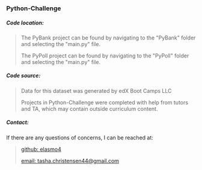 <h3>Python-Challenge</h3>
<h5>Code location:</h5>

> The PyBank project can be found by navigating to the "PyBank" folder and selecting the "main.py" file.
> 
> The PyPoll project can be found by navigating to the "PyPoll" folder and selecting the "main.py" file.

<h5>Code source:</h5>

> Data for this dataset was generated by edX Boot Camps LLC
> 
> Projects in Python-Challenge were completed with help from tutors and TA, which may contain outside curriculum content.

<h5>Contact:</h5>

If there are any questions of concerns, I can be reached at:
> [github: elasmo4](https://github.com/elasmo4)
>
> [email: tasha.christensen44@gmail.com](mailto:tasha.christensen44@gmail.com)
>
